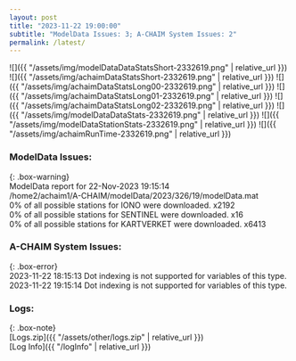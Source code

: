 ```yaml
---
layout: post
title: "2023-11-22 19:00:00"
subtitle: "ModelData Issues: 3; A-CHAIM System Issues: 2"
permalink: /latest/
---
```


![]({{ "/assets/img/modelDataDataStatsShort-2332619.png" | relative_url }})
![]({{ "/assets/img/achaimDataStatsShort-2332619.png" | relative_url }})
![]({{ "/assets/img/achaimDataStatsLong00-2332619.png" | relative_url }})
![]({{ "/assets/img/achaimDataStatsLong01-2332619.png" | relative_url }})
![]({{ "/assets/img/achaimDataStatsLong02-2332619.png" | relative_url }})
![]({{ "/assets/img/modelDataDataStats-2332619.png" | relative_url }})
![]({{ "/assets/img/modelDataStationStats-2332619.png" | relative_url }})
![]({{ "/assets/img/achaimRunTime-2332619.png" | relative_url }})


### ModelData Issues:  
  
{: .box-warning}  
 ModelData report for 22-Nov-2023 19:15:14   
 /home2/achaim1/A-CHAIM/modelData/2023/326/19/modelData.mat   
 0% of all possible stations for IONO were downloaded. x2192   
 0% of all possible stations for SENTINEL were downloaded. x16   
 0% of all possible stations for KARTVERKET were downloaded. x6413   
  
### A-CHAIM System Issues:  
  
{: .box-error}  
2023-11-22 18:15:13 Dot indexing is not supported for variables of this type.  
2023-11-22 19:15:14 Dot indexing is not supported for variables of this type.  

### Logs:  
  
{: .box-note}  
[Logs.zip]({{ "/assets/other/logs.zip" | relative_url }})  
[Log Info]({{ "/logInfo" | relative_url }})  
